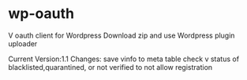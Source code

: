 # wp-oauth
V oauth client for Wordpress
Download zip and use Wordpress plugin uploader

Current Version:1.1
  Changes:  save vinfo to meta table
            check v status of blacklisted,quarantined, or not verified to not allow registration
